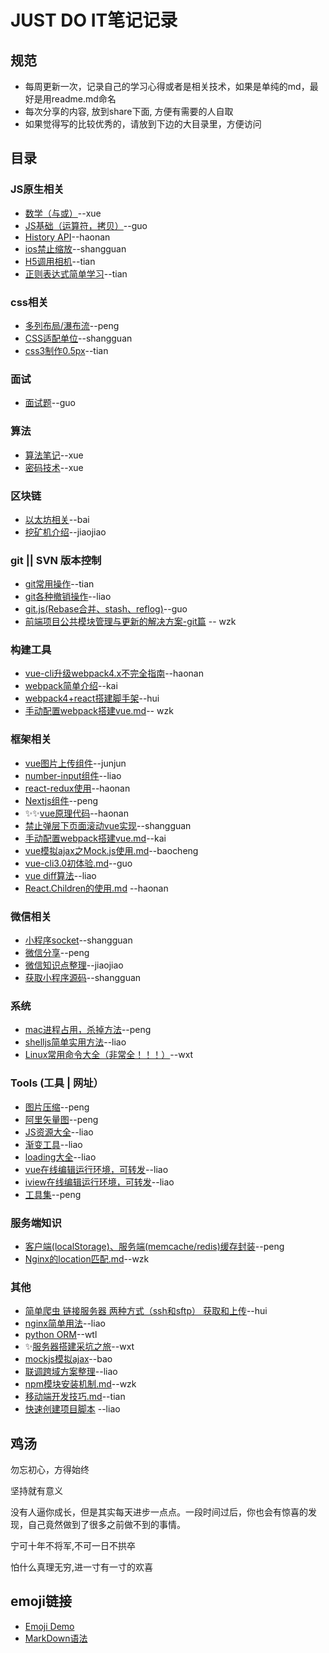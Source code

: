 # JUST DO IT笔记记录

## 规范
* 每周更新一次，记录自己的学习心得或者是相关技术，如果是单纯的md，最好是用readme.md命名
* 每次分享的内容, 放到share下面, 方便有需要的人自取
* 如果觉得写的比较优秀的，请放到下边的大目录里，方便访问

## 目录

### JS原生相关

- [数学（与或）](https://github.com/imaxue/progress/tree/master/axue/math)--xue
- [JS基础（运算符，拷贝）](https://github.com/imaxue/progress/blob/master/share/3/%E5%AF%86%E7%A0%81%E6%8A%80%E6%9C%AF.pdf)--guo
- [History API](https://github.com/imaxue/progress/blob/master/haonan/2018-7-22%20%E5%85%B3%E4%BA%8Eh5%20history%20api%E7%9A%84%E8%AE%A4%E8%AF%86.md)--haonan
- [ios禁止缩放](https://github.com/imaxue/progress/blob/master/shangguan/ios%E7%A6%81%E6%AD%A2%E7%BC%A9%E6%94%BE.md)--shangguan
- [H5调用相机](https://github.com/imaxue/progress/blob/master/tian/H5%E8%B0%83%E7%94%A8%E7%9B%B8%E6%9C%BA.md)--tian
- [正则表达式简单学习](https://github.com/imaxue/progress/blob/master/tian/%E6%AD%A3%E5%88%99%E5%AD%A6%E4%B9%A0.md)--tian

### css相关

- [多列布局/瀑布流](https://github.com/imaxue/progress/blob/master/kingpeng/workplace/03-study.md)--peng
- [CSS适配单位](https://github.com/imaxue/progress/blob/master/shangguan/%E9%80%82%E9%85%8D%E5%8D%95%E4%BD%8D.md)--shangguan
- [css3制作0.5px](https://github.com/imaxue/progress/blob/master/tian/css3%E5%88%B6%E4%BD%9C0.5px.md)--tian

### 面试

- [面试题](https://github.com/imaxue/progress/blob/master/Mr.Guo/Interview.md)--guo

### 算法

- [算法笔记](https://github.com/imaxue/progress/blob/master/axue/algorithms)--xue
- [密码技术](https://github.com/imaxue/progress/blob/master/share/3/%E5%AF%86%E7%A0%81%E6%8A%80%E6%9C%AF.pdf)--xue


### 区块链

- [以太坊相关](https://github.com/imaxue/progress/tree/master/bai)--bai
- [挖矿机介绍](https://github.com/imaxue/progress/blob/master/Lijiaojiao/%E6%8C%96%E7%9F%BF%E6%9C%BA%E4%BB%8B%E7%BB%8D)--jiaojiao

### git || SVN 版本控制

- [git常用操作](https://github.com/imaxue/progress/blob/master/tian/git.md)--tian
- [git各种撤销操作](https://github.com/imaxue/progress/blob/master/liao/git%E5%90%84%E7%A7%8D%E6%92%A4%E9%94%80.md)--liao
- [git.js(Rebase合并、stash、reflog)](https://github.com/imaxue/progress/blob/master/Mr.Guo/git.md)--guo
- [前端项目公共模块管理与更新的解决方案-git篇](https://github.com/imaxue/progress/blob/master/wzk/git/git%20submodule.md) -- wzk

### 构建工具

- [vue-cli升级webpack4.x不完全指南](https://github.com/imaxue/progress/blob/master/haonan/2018-7-8%20vue-cli%E5%8D%87%E7%BA%A7webpack4.x%E4%B8%8D%E5%AE%8C%E5%85%A8%E6%8C%87%E5%8D%97.md)--haonan
- [webpack简单介绍](https://github.com/imaxue/progress/blob/master/wzk/webpack.md)--kai
- [webpack4+react搭建脚手架](https://github.com/imaxue/progress/tree/master/hui/webpack-demo)--hui
- [手动配置webpack搭建vue.md](https://github.com/imaxue/progress/blob/master/wzk/%E6%89%8B%E5%8A%A8%E9%85%8D%E7%BD%AEwebpack%E6%90%AD%E5%BB%BAvue.md)-- wzk


### 框架相关


- [vue图片上传组件](https://github.com/imaxue/progress/tree/master/cjj/imageUploader)--junjun
- [number-input组件](https://github.com/imaxue/progress/tree/master/liao/input-number%E7%BB%84%E4%BB%B6r)--liao
- [react-redux使用](https://github.com/imaxue/progress/blob/master/haonan/2018-7-15%20redux%E7%9A%84%E4%BD%BF%E7%94%A8.md)--haonan
- [Nextjs组件](https://github.com/imaxue/progress/blob/master/kingpeng/workplace/04-study.md)--peng
- :sparkles::sparkles:[vue原理代码](https://github.com/imaxue/progress/blob/master/haonan/2018-7-29%20%E6%8A%80%E6%9C%AF%E5%88%86%E4%BA%AB-vue%E5%8E%9F%E7%90%86/vue%E5%8E%9F%E7%90%86%E4%BB%A3%E7%A0%81.html)--haonan
- [禁止弹层下页面滚动vue实现](https://github.com/imaxue/progress/blob/master/shangguan/%E7%A6%81%E6%AD%A2%E5%BC%B9%E5%B1%82%E4%B8%8B%E9%A1%B5%E9%9D%A2%E6%BB%9A%E5%8A%A8.md)--shangguan
- [手动配置webpack搭建vue.md](https://github.com/imaxue/progress/blob/master/wzk/%E6%89%8B%E5%8A%A8%E9%85%8D%E7%BD%AEwebpack%E6%90%AD%E5%BB%BAvue.md)--kai
- [vue模拟ajax之Mock.js使用.md](https://github.com/imaxue/progress/blob/master/baocheng/3-vue%E6%A8%A1%E6%8B%9Fajax%E4%B9%8BMock.js%E4%BD%BF%E7%94%A8.md)--baocheng
- [vue-cli3.0初体验.md](https://github.com/imaxue/progress/blob/master/Mr.Guo/vue-cli3.0%E5%88%9D%E4%BD%93%E9%AA%8C.md)--guo
- [vue diff算法](https://github.com/imaxue/progress/blob/master/liao/vue%20diff%E7%AE%97%E6%B3%95.md)--liao
- [React.Children的使用.md](https://github.com/imaxue/progress/blob/master/haonan/2018-9-9%20React.Children%E7%9A%84%E4%BD%BF%E7%94%A8.md) --haonan

### 微信相关

- [小程序socket](https://github.com/imaxue/progress/blob/master/shangguan/socket.md)--shangguan
- [微信分享](https://github.com/imaxue/progress/blob/master/kingpeng/workplace/05-study.md)--peng
- [微信知识点整理](https://github.com/imaxue/progress/blob/master/Lijiaojiao/%E5%BE%AE%E4%BF%A1%E7%9F%A5%E8%AF%86%E7%82%B9%E6%95%B4%E7%90%86.md)--jiaojiao
- [获取小程序源码](https://github.com/imaxue/progress/blob/master/shangguan/%E8%8E%B7%E5%8F%96%E5%B0%8F%E7%A8%8B%E5%BA%8F%E6%BA%90%E7%A0%81.md)--shangguan

### 系统

- [mac进程占用，杀掉方法](https://github.com/imaxue/progress/blob/master/kingpeng/workplace/02-study.md)--peng
- [shelljs简单实用方法](https://github.com/imaxue/progress/blob/master/share/3/shelljs%E4%BD%BF%E7%94%A8.md)--liao
- [Linux常用命令大全（非常全！！！）](https://github.com/imaxue/progress/blob/master/wxt/linux.md)--wxt


### Tools (工具 | 网址）

- [图片压缩](https://tinypng.com/)--peng
- [阿里矢量图](http://iconfont.cn/)--peng
- [JS资源大全](https://github.com/jobbole/awesome-javascript-cn)--liao
- [渐变工具](http://gradient.awesomes.cn/)--liao
- [loading大全](http://loading.awesomes.cn/)--liao
- [vue在线编辑运行环境，可转发](https://vuep.run/)--liao
- [iview在线编辑运行环境，可转发](https://run.iviewui.com/)--liao
- [工具集](https://github.com/welefen/useful-tools)--peng

### 服务端知识

- [客户端(localStorage)、服务端(memcache/redis)缓存封装](https://github.com/imaxue/progress/blob/master/kingpeng/workplace/07-study.md)--peng
- [Nginx的location匹配.md](https://github.com/imaxue/progress/blob/master/wzk/nginx/Nginx%E7%9A%84location%E5%8C%B9%E9%85%8D.md)--wzk


### 其他

- [简单爬虫 链接服务器 两种方式（ssh和sftp） 获取和上传](https://github.com/imaxue/progress/tree/master/hui/%E6%9C%8D%E5%8A%A1%E5%99%A8%E7%9B%B8%E5%85%B3)--hui
- [nginx简单用法](https://github.com/imaxue/progress/blob/master/liao/nginx%E5%9F%BA%E7%A1%80%E7%94%A8%E6%B3%95.md)--liao
- [python ORM](https://github.com/imaxue/progress/blob/master/wtl/python/peewee.md)--wtl
- :sparkles:[服务器搭建采坑之旅](https://github.com/imaxue/progress/blob/master/wxt/%E6%9C%8D%E5%8A%A1%E5%99%A8%E6%90%AD%E5%BB%BA%E9%87%87%E5%9D%91%E4%B9%8B%E6%97%85.md)--wxt
- [mockjs模拟ajax](https://github.com/imaxue/progress/blob/master/baocheng/3-%E6%A8%A1%E6%8B%9Fajax%E4%B9%8BMock.js%E4%BB%8B%E7%BB%8D.md)--bao
- [联调跨域方案整理](https://github.com/imaxue/progress/blob/master/liao/%E8%81%94%E8%B0%83%E8%B7%A8%E5%9F%9F%E6%96%B9%E6%A1%88%E6%95%B4%E7%90%86.md)--liao
- [npm模块安装机制.md](https://github.com/imaxue/progress/blob/master/wzk/npm%E6%A8%A1%E5%9D%97%E5%AE%89%E8%A3%85%E6%9C%BA%E5%88%B6.md)--wzk
- [移动端开发技巧.md](https://github.com/imaxue/progress/blob/master/tian/%E7%A7%BB%E5%8A%A8%E7%AB%AF%E5%BC%80%E5%8F%91%E6%8A%80%E5%B7%A7.md)--tian
- [快速创建项目脚本](https://github.com/imaxue/progress/blob/master/liao/%E5%88%9B%E5%BB%BA%E9%A1%B9%E7%9B%AE%E8%84%9A%E6%9C%AC.js) --liao




## 鸡汤

勿忘初心，方得始终

坚持就有意义

没有人逼你成长，但是其实每天进步一点点。一段时间过后，你也会有惊喜的发现，自己竟然做到了很多之前做不到的事情。

宁可十年不将军,不可一日不拱卒

怕什么真理无穷,进一寸有一寸的欢喜

## emoji链接

- [Emoji Demo](https://gitmoji.carloscuesta.me/)
- [MarkDown语法](https://github.com/liaohainan/README)
